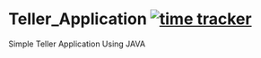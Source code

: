 # Teller_Application [![time tracker](https://wakatime.com/badge/github/itSubeDibesh/Teller_Application.svg)](https://wakatime.com/badge/github/itSubeDibesh/Teller_Application)
Simple Teller Application Using JAVA
